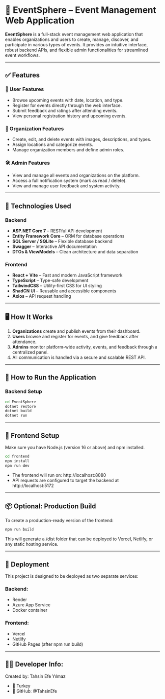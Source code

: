 # 🎉 EventSphere – Event Management Web Application

**EventSphere** is a full-stack event management web application that enables organizations and users to create, manage, discover, and participate in various types of events. It provides an intuitive interface, robust backend APIs, and flexible admin functionalities for streamlined event workflows.

---

## ✅ Features

### 👥 User Features
- Browse upcoming events with date, location, and type.
- Register for events directly through the web interface.
- Submit feedback and ratings after attending events.
- View personal registration history and upcoming events.

### 🏢 Organization Features
- Create, edit, and delete events with images, descriptions, and types.
- Assign locations and categorize events.
- Manage organization members and define admin roles.

### 🛠️ Admin Features
- View and manage all events and organizations on the platform.
- Access a full notification system (mark as read / delete).
- View and manage user feedback and system activity.

---

## 🧱 Technologies Used

### Backend
- **ASP.NET Core 7** – RESTful API development
- **Entity Framework Core** – ORM for database operations
- **SQL Server / SQLite** – Flexible database backend
- **Swagger** – Interactive API documentation
- **DTOs & ViewModels** – Clean architecture and data separation

### Frontend
- **React + Vite** – Fast and modern JavaScript framework
- **TypeScript** – Type-safe development
- **TailwindCSS** – Utility-first CSS for UI styling
- **ShadCN UI** – Reusable and accessible components
- **Axios** – API request handling

---

## 🖥️ How It Works

1. **Organizations** create and publish events from their dashboard.
2. **Users** browse and register for events, and give feedback after attendance.
3. **Admins** monitor platform-wide activity, events, and feedback through a centralized panel.
4. All communication is handled via a secure and scalable REST API.

---

## 🚀 How to Run the Application

### Backend Setup

```bash
cd EventSphere
dotnet restore
dotnet build
dotnet run
```

---

## 🎨 Frontend Setup

Make sure you have Node.js (version 16 or above) and npm installed.

```bash
cd frontend
npm install
npm run dev
```

- The frontend will run on: http://localhost:8080
- API requests are configured to target the backend at http://localhost:5172

---

## 📦 Optional: Production Build

To create a production-ready version of the frontend:

```bash
npm run build
```

This will generate a /dist folder that can be deployed to Vercel, Netlify, or any static hosting service.

---

## 📌 Deployment

This project is designed to be deployed as two separate services:

### Backend:
  - Render
  - Azure App Service
  - Docker container

### Frontend:
  - Vercel
  - Netlify
  - GitHub Pages (after npm run build)

---

## 🧑‍💻 Developer Info:

Created by: Tahsin Efe Yılmaz

- 📍 Turkey
- 🔗 GitHub: @TahsinEfe
